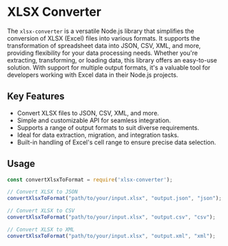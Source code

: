 # XLSX Converter

The `xlsx-converter` is a versatile Node.js library that simplifies the conversion of XLSX (Excel) files into various formats. It supports the transformation of spreadsheet data into JSON, CSV, XML, and more, providing flexibility for your data processing needs. Whether you're extracting, transforming, or loading data, this library offers an easy-to-use solution. With support for multiple output formats, it's a valuable tool for developers working with Excel data in their Node.js projects.


## Key Features

- Convert XLSX files to JSON, CSV, XML, and more.
- Simple and customizable API for seamless integration.
- Supports a range of output formats to suit diverse requirements.
- Ideal for data extraction, migration, and integration tasks.
- Built-in handling of Excel's cell range to ensure precise data selection.

## Usage

```javascript
const convertXlsxToFormat = require('xlsx-converter');

// Convert XLSX to JSON
convertXlsxToFormat("path/to/your/input.xlsx", "output.json", "json");

// Convert XLSX to CSV
convertXlsxToFormat("path/to/your/input.xlsx", "output.csv", "csv");

// Convert XLSX to XML
convertXlsxToFormat("path/to/your/input.xlsx", "output.xml", "xml");
